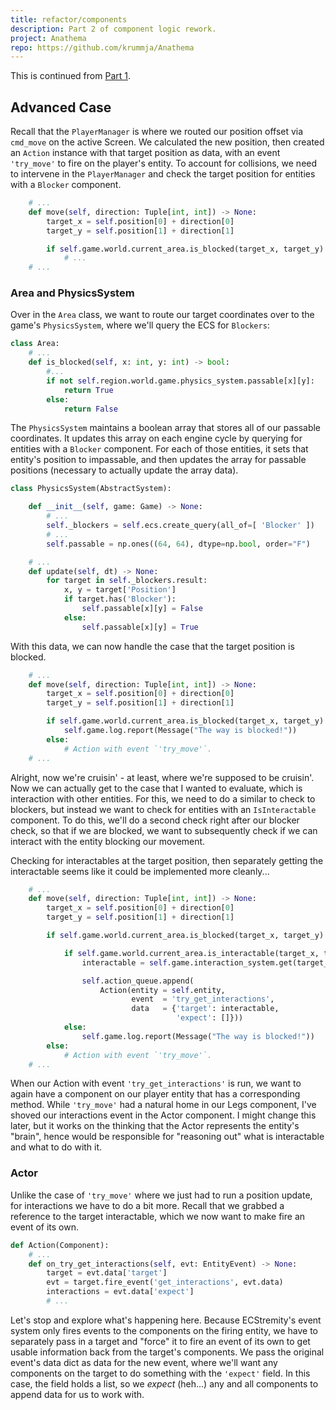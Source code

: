 ```yaml
---
title: refactor/components
description: Part 2 of component logic rework.
project: Anathema
repo: https://github.com/krummja/Anathema
---
```


This is continued from [Part 1](https://www.simulacrum.space/devlog/2021-03-07-anathema).

## Advanced Case

Recall that the `PlayerManager` is where we routed our position offset via `cmd_move` on the active Screen. We calculated the new position, then created an `Action` instance with that target position as data, with an event `'try_move'` to fire on the player's entity. To account for collisions, we need to intervene in the `PlayerManager` and check the target position for entities with a `Blocker` component.

```python
    # ...
    def move(self, direction: Tuple[int, int]) -> None:
        target_x = self.position[0] + direction[0]
        target_y = self.position[1] + direction[1]

        if self.game.world.current_area.is_blocked(target_x, target_y):
            # ...
    # ...
```

### Area and PhysicsSystem

Over in the `Area` class, we want to route our target coordinates over to the game's `PhysicsSystem`, where we'll query the ECS for `Blockers`:

```python
class Area:
    # ...
    def is_blocked(self, x: int, y: int) -> bool:
        #...
        if not self.region.world.game.physics_system.passable[x][y]:
            return True
        else:
            return False
```

The `PhysicsSystem` maintains a boolean array that stores all of our passable coordinates. It updates this array on each engine cycle by querying for entities with a `Blocker` component. For each of those entities, it sets that entity's position to impassable, and then updates the array for passable positions (necessary to actually update the array data).

```python
class PhysicsSystem(AbstractSystem):

    def __init__(self, game: Game) -> None:
        # ...
        self._blockers = self.ecs.create_query(all_of=[ 'Blocker' ])
        # ...
        self.passable = np.ones((64, 64), dtype=np.bool, order="F")

    # ...
    def update(self, dt) -> None:
        for target in self._blockers.result:
            x, y = target['Position']
            if target.has('Blocker'):
                self.passable[x][y] = False
            else:
                self.passable[x][y] = True
```

With this data, we can now handle the case that the target position is blocked.

```python
    # ...
    def move(self, direction: Tuple[int, int]) -> None:
        target_x = self.position[0] + direction[0]
        target_y = self.position[1] + direction[1]

        if self.game.world.current_area.is_blocked(target_x, target_y):
            self.game.log.report(Message("The way is blocked!"))
        else:
            # Action with event `'try_move'`.
    # ...
```

Alright, now we're cruisin' - at least, where we're supposed to be cruisin'. Now we can actually get to the case that I wanted to evaluate, which is interaction with other entities. For this, we need to do a similar to check to blockers, but instead we want to check for entities with an `IsInteractable` component. To do this, we'll do a second check right after our blocker check, so that if we are blocked, we want to subsequently check if we can interact with the entity blocking our movement.

<sticky>Checking for interactables at the target position, then separately getting the interactable seems like it could be implemented more cleanly...</sticky>

```python
    # ...
    def move(self, direction: Tuple[int, int]) -> None:
        target_x = self.position[0] + direction[0]
        target_y = self.position[1] + direction[1]

        if self.game.world.current_area.is_blocked(target_x, target_y):

            if self.game.world.current_area.is_interactable(target_x, target_y):
                interactable = self.game.interaction_system.get(target_x, target_y)

                self.action_queue.append(
                    Action(entity = self.entity,
                           event  = 'try_get_interactions',
                           data   = {'target': interactable,
                                     'expect': []}))
            else:
                self.game.log.report(Message("The way is blocked!"))
        else:
            # Action with event `'try_move'`.
    # ...
```

When our Action with event `'try_get_interactions'` is run, we want to again have a component on our player entity that has a corresponding method. While `'try_move'` had a natural home in our Legs component, I've shoved our interactions event in the Actor component. I might change this later, but it works on the thinking that the Actor represents the entity's "brain", hence would be responsible for "reasoning out" what is interactable and what to do with it.

### Actor

Unlike the case of `'try_move'` where we just had to run a position update, for interactions we have to do a bit more. Recall that we grabbed a reference to the target interactable, which we now want to make fire an event of its own.

```python
def Action(Component):
    # ...
    def on_try_get_interactions(self, evt: EntityEvent) -> None:
        target = evt.data['target']
        evt = target.fire_event('get_interactions', evt.data)
        interactions = evt.data['expect']
        # ...
```

Let's stop and explore what's happening here. Because ECStremity's event system only fires events to the components on the firing entity, we have to separately pass in a target and "force" it to fire an event of its own to get usable information back from the target's components. We pass the original event's data dict as data for the new event, where we'll want any components on the target to do something with the `'expect'` field. In this case, the field holds a list, so we <i>expect</i> (heh...) any and all components to append data for us to work with.
